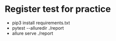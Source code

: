 # Register test for practice

- pip3 install requirements.txt
- pytest --alluredir ./report
- allure serve ./report
